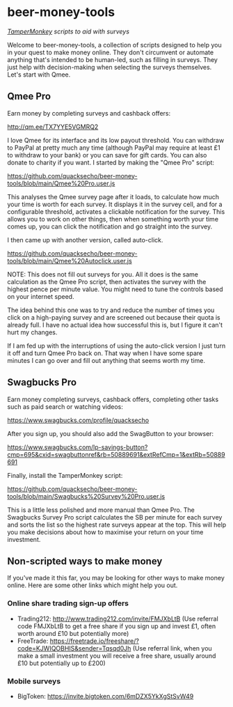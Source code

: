 # beer-money-tools

_[TamperMonkey](https://www.tampermonkey.net/) scripts to aid with surveys_

Welcome to beer-money-tools, a collection of scripts designed to help you in your quest to make money online. They don't circumvent or automate anything that's intended to be human-led, such as filling in surveys. They just help with decision-making when selecting the surveys themselves. Let's start with Qmee.

## Qmee Pro

Earn money by completing surveys and cashback offers:

http://qm.ee/TX7YYE5VGMRQ2

I love Qmee for its interface and its low payout threshold. You can withdraw to PayPal at pretty much any time (although PayPal may require at least £1 to withdraw to your bank) or you can save for gift cards. You can also donate to charity if you want. I started by making the "Qmee Pro" script:

https://github.com/quacksecho/beer-money-tools/blob/main/Qmee%20Pro.user.js

This analyses the Qmee survey page after it loads, to calculate how much your time is worth for each survey. It displays it in the survey cell, and for a configurable threshold, activates a clickable notification for the survey. This allows you to work on other things, then when something worth your time comes up, you can click the notification and go straight into the survey.

I then came up with another version, called auto-click.

https://github.com/quacksecho/beer-money-tools/blob/main/Qmee%20Autoclick.user.js

NOTE: This does not fill out surveys for you. All it does is the same calculation as the Qmee Pro script, then activates the survey with the highest pence per minute value. You might need to tune the controls based on your internet speed.

The idea behind this one was to try and reduce the number of times you click on a high-paying survey and are screened out because their quota is already full. I have no actual idea how successful this is, but I figure it can't hurt my changes.

If I am fed up with the interruptions of using the auto-click version I just turn it off and turn Qmee Pro back on. That way when I have some spare minutes I can go over and fill out anything that seems worth my time.

## Swagbucks Pro

Earn money completing surveys, cashback offers, completing other tasks such as paid search or watching videos:

https://www.swagbucks.com/profile/quacksecho

After you sign up, you should also add the SwagButton to your browser:

https://www.swagbucks.com/lp-savings-button?cmp=695&cxid=swagbuttonref&rb=50889691&extRefCmp=1&extRb=50889691

Finally, install the TamperMonkey script:

https://github.com/quacksecho/beer-money-tools/blob/main/Swagbucks%20Survey%20Pro.user.js

This is a little less polished and more manual than Qmee Pro. The Swagbucks Survey Pro script calculates the SB per minute for each survey and sorts the list so the highest rate surveys appear at the top. This will help you make decisions about how to maximise your return on your time investment.

## Non-scripted ways to make money

If you've made it this far, you may be looking for other ways to make money online. Here are some other links which might help you out.

### Online share trading sign-up offers

* Trading212: http://www.trading212.com/invite/FMJXbLtB (Use referral code FMJXbLtB to get a free share if you sign up and invest £1, often worth around £10 but potentially more)
* FreeTrade: https://freetrade.io/freeshare/?code=KJWIQOBHIS&sender=Tqsqd0Jh (Use referral link, when you make a small investment you will receive a free share, usually around £10 but potentially up to £200)

### Mobile surveys

* BigToken: https://invite.bigtoken.com/6mDZX5YkXgStSvW49
